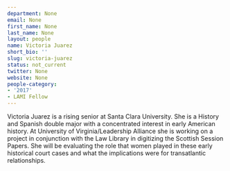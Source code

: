 ```yaml
---
department: None
email: None
first_name: None
last_name: None
layout: people
name: Victoria Juarez
short_bio: ''
slug: victoria-juarez
status: not_current
twitter: None
website: None
people-category:
- '2017'
- LAMI Fellow
---
```


Victoria Juarez is a rising senior at Santa Clara University. She is a History and Spanish double major with a concentrated interest in early American history. At University of Virginia/Leadership Alliance she is working on a project in conjunction with the Law Library in digitizing the Scottish Session Papers. She will be evaluating the role that women played in these early historical court cases and what the implications were for transatlantic relationships.
